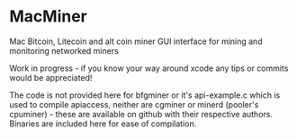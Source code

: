MacMiner
========

Mac Bitcoin, Litecoin and alt coin miner GUI interface for mining and monitoring networked miners

Work in progress - if you know your way around xcode any tips or commits would be appreciated!

The code is not provided here for bfgminer or it's api-example.c which is used to compile apiaccess, neither are cgminer or minerd (pooler's cpuminer) - these are available on github with their respective authors. Binaries are included here for ease of compilation.
